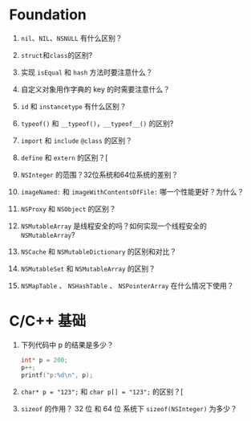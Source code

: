 # Foundation

1. `nil`、`NIL`、`NSNULL` 有什么区别？

2. `struct`和`class`的区别? 

3. 实现 `isEqual` 和 `hash` 方法时要注意什么？

4. 自定义对象用作字典的 key 的时需要注意什么？

5. `id` 和 `instancetype` 有什么区别？

6. `typeof()` 和 `__typeof()`，`__typeof__()` 的区别? 

7. `import` 和 `include` `@class` 的区别？

8. `define` 和 `extern` 的区别？[

9.  `NSInteger` 的范围？32位系统和64位系统的差别？

10. `imageNamed:` 和 `imageWithContentsOfFile:` 哪一个性能更好？为什么？

11. `NSProxy` 和 `NSObject` 的区别？

12. `NSMutableArray` 是线程安全的吗？如何实现一个线程安全的 `NSMutableArray`? 

13. `NSCache` 和 `NSMutableDictionary` 的区别和对比？

14. `NSMutableSet` 和 `NSMutableArray` 的区别？

15. `NSMapTable` 、 `NSHashTable` 、 `NSPointerArray` 在什么情况下使用？

# C/C++ 基础
1. 下列代码中 p 的结果是多少？
   ```c
   int* p = 200;
   p++;
   printf("p:%d\n", p); 
   ```
2. `char* p = "123";` 和 `char p[] = "123";` 的区别？[

3. `sizeof` 的作用？ 32 位 和 64 位 系统下 `sizeof(NSInteger)` 为多少？